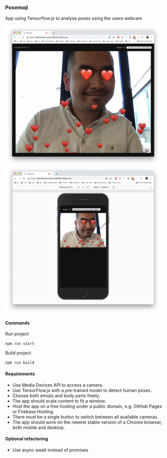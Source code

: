 ### Posemoji

App using Tensorflow.js to analyse poses using the users webcam

<img title="posemoji desktop screenshot" src="https://raw.githubusercontent.com/tjinauyeung/posemoji/master/screenshots/pm-desktop.png" style="display: block; max-width: 500px">

<img title="posemoji mobile screenshot" src="https://raw.githubusercontent.com/tjinauyeung/posemoji/master/screenshots/pm-mobile.png" style="display: block; max-width: 500px">

#### Commands

Run project

```
npm run start
```

Build project
```
npm run build
```

#### Requirements

- Use Media Devices API to access a camera.
- Use TensorFlow.js with a pre-trained model to detect human poses.
- Choose both emojis and body parts freely.
- The app should scale content to fit a window.
- Host the app on a free hosting under a public domain, e.g. GitHub Pages or Firebase Hosting.
- There must be a single button to switch between all available cameras.
- The app should work on the newest stable version of a Chrome browser, both mobile and desktop.

#### Optional refactoring
- Use async await instead of promises
